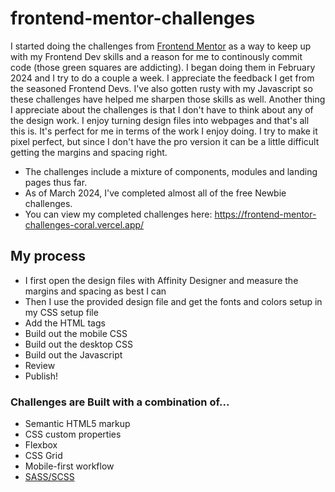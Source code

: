 # frontend-mentor-challenges
I started doing the challenges from [Frontend Mentor](https://www.frontendmentor.io/home) as a way to keep up with my Frontend Dev skills and a reason for me to continously commit code (those green squares are addicting). I began doing them in February 2024 and I try to do a couple a week. I appreciate the feedback I get from the seasoned Frontend Devs. I've also gotten rusty with my Javascript so these challenges have helped me sharpen those skills as well. Another thing I appreciate about the challenges is that I don't have to think about any of the design work. I enjoy turning design files into webpages and that's all this is. It's perfect for me in terms of the work I enjoy doing. I try to make it pixel perfect, but since I don't have the pro version it can be a little difficult getting the margins and spacing right. 
- The challenges include a mixture of components, modules and landing pages thus far.
- As of March 2024, I've completed almost all of the free Newbie challenges. 
- You can view my completed challenges here: https://frontend-mentor-challenges-coral.vercel.app/

## My process
* I first open the design files with Affinity Designer and measure the margins and spacing as best I can
* Then I use the provided design file and get the fonts and colors setup in my CSS setup file
* Add the HTML tags
* Build out the mobile CSS
* Build out the desktop CSS
* Build out the Javascript
* Review
* Publish!
  
### Challenges are Built with a combination of...
- Semantic HTML5 markup
- CSS custom properties
- Flexbox
- CSS Grid
- Mobile-first workflow
- [SASS/SCSS](https://sass-lang.com/)
